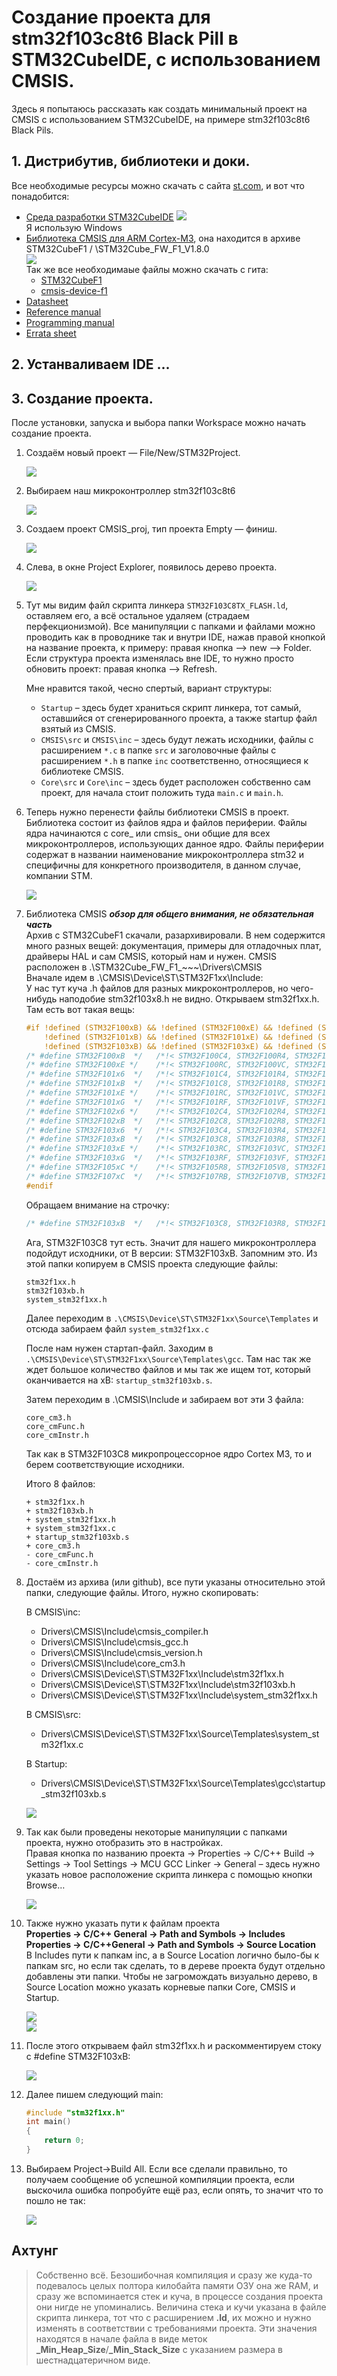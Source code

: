 # Создание проекта для stm32f103c8t6 Black Pill в STM32CubeIDE, с использованием CMSIS.

Здесь я попытаюсь рассказать как создать минимальный проект на CMSIS с использованием STM32CubeIDE, на примере stm32f103c8t6 Black Pils.

## 1. Дистрибутив, библиотеки и доки.

Все необходимые ресурсы можно скачать с сайта [st.com](https://www.st.com/content/st_com/en.html), и вот что понадобится:

* [Среда разработки STM32CubeIDE](https://www.st.com/content/st_com/en/products/development-tools/software-development-tools/stm32-software-development-tools/stm32-ides/stm32cubeide.html)
    ![](./img/img001_ide_download.png)   
    Я использую Windows
* [Библиотека CMSIS для ARM Cortex-M3](https://www.st.com/en/embedded-software/stm32cubef1.html), она находится в архиве STM32CubeF1 / \STM32Cube_FW_F1_V1.8.0\
    ![](./img/img002_CMSIS.png)  
    Так же все необходимаые файлы можно скачать с гита:   
    * [STM32CubeF1](https://github.com/STMicroelectronics/STM32CubeF1)  
    * [cmsis-device-f1](https://github.com/STMicroelectronics/cmsis-device-f1)  
* [Datasheet](https://www.st.com/resource/en/datasheet/stm32f103c8.pdf)
* [Reference manual](https://www.st.com/resource/en/reference_manual/cd00171190.pdf)
* [Programming manual](https://www.st.com/resource/en/programming_manual/cd00228163.pdf)
* [Errata sheet](https://www.st.com/resource/en/errata_sheet/cd00190234.pdf)

## 2. Устанваливаем IDE ...

## 3. Создание проекта.

После установки, запуска и выбора папки Workspace можно начать создание проекта.

1. Создаём новый проект — File/New/STM32Project.   

    ![](./img/img003_new_project.png)  

2. Выбираем наш микроконтроллер stm32f103c8t6  

    ![](./img/img004_select_stm32f103c8.png)  

3. Создаем проект CMSIS_proj, тип проекта Empty — финиш.  

    ![](./img/img008_proj_name.png)  

4. Слева, в окне Project Explorer, появилось дерево проекта.

    ![](./img/img009_proj_explorer.png)  

5. Тут мы видим файл скрипта линкера `STM32F103C8TX_FLASH.ld`, оставляем его, а всё остальное удаляем (страдаем перфекционизмой). 
Все манипуляции с папками и файлами можно проводить как в проводнике так и внутри IDE, нажав правой кнопкой на название проекта, к примеру: правая кнопка –> new –> Folder. Если структура проекта изменялась вне IDE, то нужно просто обновить проект: правая кнопка –> Refresh.

    Мне нравится такой, чесно спертый, вариант структуры:  
    * `Startup` – здесь будет храниться скрипт линкера, тот самый, оставшийся от сгенерированного проекта, а также startup  файл взятый из CMSIS.  
    * `CMSIS\src` и `CMSIS\inc` – здесь будут лежать исходники, файлы с расширением `*.c` в папке `src` и заголовочные  файлы с расширением `*.h` в папке `inc` соответственно, относящиеся к библиотеке CMSIS.  
    * `Core\src` и `Core\inc` – здесь будет расположен собственно сам проект, для начала стоит положить туда `main.c` и     `main.h`.  

6. Теперь нужно перенести файлы библиотеки CMSIS в проект. Библиотека состоит из файлов ядра и файлов периферии. Файлы ядра начинаются с core_ или cmsis_ они общие для всех микроконтроллеров, использующих данное ядро. Файлы периферии содержат в названии наименование микроконтроллера stm32 и специфичны для конкретного производителя, в данном случае, компании STM.

    ![](./img/img010_refresh1.png)  

7. Библиотека CMSIS ***обзор для общего внимания, не обязательная часть***  
    Архив с STM32CubeF1 скачали, разархивировали. В нем содержится много разных вещей: документация, примеры для отладочных плат, драйверы HAL и сам CMSIS, который нам и нужен. CMSIS расположен в .\STM32Cube_FW_F1_~~~\Drivers\CMSIS  
    Вначале идем в .\CMSIS\Device\ST\STM32F1xx\Include:  
    У нас тут куча .h файлов для разных микроконтроллеров, но чего-нибудь наподобие stm32f103x8.h не видно. Открываем stm32f1xx.h. Там есть вот такая вещь:  
    ```c
    #if !defined (STM32F100xB) && !defined (STM32F100xE) && !defined (STM32F101x6) && \
        !defined (STM32F101xB) && !defined (STM32F101xE) && !defined (STM32F101xG) && !defined (STM32F102x6) && !defined (STM32F102xB) && !defined (STM32F103x6) && \
        !defined (STM32F103xB) && !defined (STM32F103xE) && !defined (STM32F103xG) && !defined (STM32F105xC) && !defined (STM32F107xC)
    /* #define STM32F100xB  */   /*!< STM32F100C4, STM32F100R4, STM32F100C6, STM32F100R6, STM32F100C8, STM32F100R8, STM32F100V8, STM32F100CB, STM32F100RB and STM32F100VB */
    /* #define STM32F100xE */    /*!< STM32F100RC, STM32F100VC, STM32F100ZC, STM32F100RD, STM32F100VD, STM32F100ZD, STM32F100RE, STM32F100VE and STM32F100ZE */
    /* #define STM32F101x6  */   /*!< STM32F101C4, STM32F101R4, STM32F101T4, STM32F101C6, STM32F101R6 and STM32F101T6 Devices */
    /* #define STM32F101xB  */   /*!< STM32F101C8, STM32F101R8, STM32F101T8, STM32F101V8, STM32F101CB, STM32F101RB, STM32F101TB and STM32F101VB */
    /* #define STM32F101xE */    /*!< STM32F101RC, STM32F101VC, STM32F101ZC, STM32F101RD, STM32F101VD, STM32F101ZD, STM32F101RE, STM32F101VE and STM32F101ZE */ 
    /* #define STM32F101xG  */   /*!< STM32F101RF, STM32F101VF, STM32F101ZF, STM32F101RG, STM32F101VG and STM32F101ZG */
    /* #define STM32F102x6 */    /*!< STM32F102C4, STM32F102R4, STM32F102C6 and STM32F102R6 */
    /* #define STM32F102xB  */   /*!< STM32F102C8, STM32F102R8, STM32F102CB and STM32F102RB */
    /* #define STM32F103x6  */   /*!< STM32F103C4, STM32F103R4, STM32F103T4, STM32F103C6, STM32F103R6 and STM32F103T6 */
    /* #define STM32F103xB  */   /*!< STM32F103C8, STM32F103R8, STM32F103T8, STM32F103V8, STM32F103CB, STM32F103RB, STM32F103TB and STM32F103VB */
    /* #define STM32F103xE */    /*!< STM32F103RC, STM32F103VC, STM32F103ZC, STM32F103RD, STM32F103VD, STM32F103ZD, STM32F103RE, STM32F103VE and STM32F103ZE */
    /* #define STM32F103xG  */   /*!< STM32F103RF, STM32F103VF, STM32F103ZF, STM32F103RG, STM32F103VG and STM32F103ZG */
    /* #define STM32F105xC */    /*!< STM32F105R8, STM32F105V8, STM32F105RB, STM32F105VB, STM32F105RC and STM32F105VC */
    /* #define STM32F107xC  */   /*!< STM32F107RB, STM32F107VB, STM32F107RC and STM32F107VC */  
    #endif    
    ```
    Обращаем внимание на строчку:
    ```c
    /* #define STM32F103xB  */   /*!< STM32F103C8, STM32F103R8, STM32F103T8, STM32F103V8, STM32F103CB, STM32F103RB, STM32F103TB and STM32F103VB */
    ```
    Ага, STM32F103C8 тут есть. Значит для нашего микроконтроллера подойдут исходники, от B версии: STM32F103xB. Запомним это. Из этой папки копируем в CMSIS проекта следующие файлы:
    ```
    stm32f1xx.h
    stm32f103xb.h
    system_stm32f1xx.h
    ```
    Далее переходим в ``.\CMSIS\Device\ST\STM32F1xx\Source\Templates`` и отсюда забираем файл ``system_stm32f1xx.c``

    После нам нужен стартап-файл. Заходим в ``.\CMSIS\Device\ST\STM32F1xx\Source\Templates\gcc``. Там нас так же ждет большое количество файлов и мы так же ищем тот, который оканчивается на xB: ``startup_stm32f103xb.s``.

    Затем переходим в .\CMSIS\Include и забираем вот эти 3 файла:
    ```
    core_cm3.h
    core_cmFunc.h
    core_cmInstr.h    
    ```

    Так как в STM32F103C8 микропроцессорное ядро Cortex M3, то и берем соответствующие исходники.

    Итого 8 файлов:
    ```
    + stm32f1xx.h
    + stm32f103xb.h
    + system_stm32f1xx.h
    + system_stm32f1xx.c
    + startup_stm32f103xb.s
    + core_cm3.h
    - core_cmFunc.h
    - core_cmInstr.h
    ```


7. Достаём из архива (или github), все пути указаны относительно этой папки, следующие файлы. Итого, нужно скопировать:

    В CMSIS\inc:  

    * Drivers\CMSIS\Include\cmsis_compiler.h  
    * Drivers\CMSIS\Include\cmsis_gcc.h  
    * Drivers\CMSIS\Include\cmsis_version.h  
    * Drivers\CMSIS\Include\core_cm3.h  
    * Drivers\CMSIS\Device\ST\STM32F1xx\Include\stm32f1xx.h  
    * Drivers\CMSIS\Device\ST\STM32F1xx\Include\stm32f103xb.h  
    * Drivers\CMSIS\Device\ST\STM32F1xx\Include\system_stm32f1xx.h  

    В CMSIS\src:  

    * Drivers\CMSIS\Device\ST\STM32F1xx\Source\Templates\system_stm32f1xx.c  

    В Startup:  

    * Drivers\CMSIS\Device\ST\STM32F1xx\Source\Templates\gcc\startup_stm32f103xb.s  

    ![](./img/img011_refresh2.png)

8. Так как были проведены некоторые манипуляции с папками проекта, нужно отобразить это в настройках.  
    Правая кнопка по названию проекта -> Properties -> C/C++ Build -> Settings -> Tool Settings -> MCU GCC Linker -> General – здесь нужно указать новое расположение скрипта линкера с помощью кнопки Browse…

    ![](./img/img012_linker_script.png)

9. Также нужно указать пути к файлам проекта   
    **Properties -> C/C++ General -> Path and Symbols -> Includes**  
    **Properties -> C/C++General -> Path and Symbols -> Source Location**  
    В Includes пути к папкам inc, а в Source Location логично было-бы к папкам src, но если так сделать, то в дереве проекта будут отдельно добавлены эти папки. Чтобы не загромождать визуально дерево, в Source Location можно указать корневые папки Core, CMSIS и Startup.

    ![](./img/img013_General_inc.png)  
    ![](./img/img014_General_src.png)  

10. После этого открываем файл stm32f1xx.h и раскомментируем стоку с #define STM32F103xB:

    ![](./img/img015_define.png)

11. Далее пишем следующий main:
    ```c
    #include "stm32f1xx.h"
    int main()
    {
        return 0;
    }
    ```

13. Выбираем Project->Build All. Если все сделали правильно, то получаем сообщение об успешной компиляции проекта, если выскочила ошибка попробуйте ещё раз, если опять, то значит что то пошло не так:

    ![](./img/img016_build.png)


## Ахтунг
> Собственно всё. Безошибочная компиляция и сразу же куда-то подевалось целых полтора килобайта памяти ОЗУ она же RAM, и сразу же вспоминается стек и куча, в процессе создания проекта они нигде не упоминались. Величина стека и кучи указана в файле скрипта линкера, тот что с расширением **.ld**, их можно и нужно изменять в соответствии с требованиями проекта. Эти значения находятся в начале файла в виде меток **_Min_Heap_Size**/**_Min_Stack_Size** с указанием размера в шестнадцатеричном виде.

